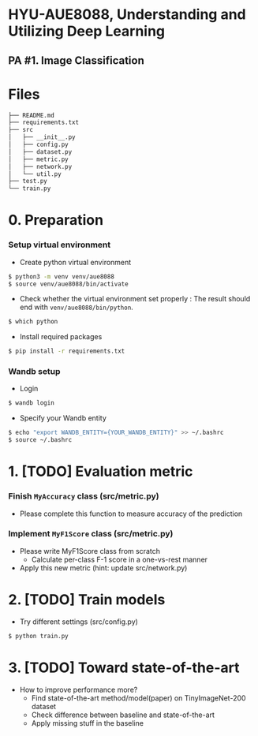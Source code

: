 # HYU-AUE8088, Understanding and Utilizing Deep Learning
## PA #1. Image Classification

# Files

```bash
├── README.md
├── requirements.txt
├── src
│   ├── __init__.py
│   ├── config.py
│   ├── dataset.py
│   ├── metric.py
│   ├── network.py
│   └── util.py
├── test.py
└── train.py
```


# 0. Preparation

### Setup virtual environment
- Create python virtual environment
```bash
$ python3 -m venv venv/aue8088
$ source venv/aue8088/bin/activate
```

- Check whether the virtual environment set properly
: The result should end with `venv/aue8088/bin/python`.

```bash
$ which python
```

- Install required packages
```bash
$ pip install -r requirements.txt
```
### Wandb setup
- Login

```bash
$ wandb login
```

- Specify your Wandb entity
```bash
$ echo "export WANDB_ENTITY={YOUR_WANDB_ENTITY}" >> ~/.bashrc
$ source ~/.bashrc
```

# 1. [TODO] Evaluation metric
### Finish `MyAccuracy` class (src/metric.py)
- Please complete this function to measure accuracy of the prediction

### Implement `MyF1Score` class (src/metric.py)
- Please write MyF1Score class from scratch
    + Calculate per-class F-1 score in a one-vs-rest manner
- Apply this new metric (hint: update src/network.py)


# 2. [TODO] Train models
- Try different settings (src/config.py)

```bash
$ python train.py
```

# 3. [TODO] Toward state-of-the-art
- How to improve performance more?
    + Find state-of-the-art method/model(paper) on TinyImageNet-200 dataset
    + Check difference between baseline and state-of-the-art
    + Apply missing stuff in the baseline
